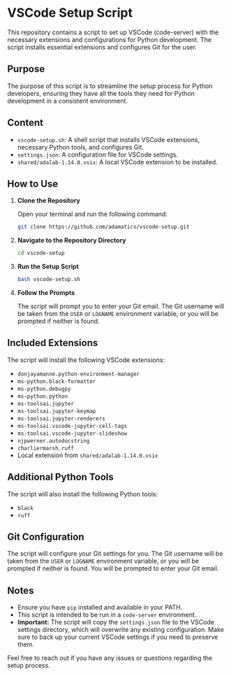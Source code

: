 # VSCode Setup Script

This repository contains a script to set up VSCode (code-server) with the necessary extensions and configurations for Python development. The script installs essential extensions and configures Git for the user.

## Purpose

The purpose of this script is to streamline the setup process for Python developers, ensuring they have all the tools they need for Python development in a consistent environment.

## Content

- `vscode-setup.sh`: A shell script that installs VSCode extensions, necessary Python tools, and configures Git.
- `settings.json`: A configuration file for VSCode settings.
- `shared/adalab-1.14.0.vsix`: A local VSCode extension to be installed.

## How to Use

1. **Clone the Repository**

    Open your terminal and run the following command:
    ```sh
    git clone https://github.com/adamatics/vscode-setup.git
    ```

2. **Navigate to the Repository Directory**

    ```sh
    cd vscode-setup
    ```

3. **Run the Setup Script**

    ```sh
    bash vscode-setup.sh
    ```

4. **Follow the Prompts**

    The script will prompt you to enter your Git email. The Git username will be taken from the `USER` or `LOGNAME` environment variable, or you will be prompted if neither is found.

## Included Extensions

The script will install the following VSCode extensions:
- `donjayamanne.python-environment-manager`
- `ms-python.black-formatter`
- `ms-python.debugpy`
- `ms-python.python`
- `ms-toolsai.jupyter`
- `ms-toolsai.jupyter-keymap`
- `ms-toolsai.jupyter-renderers`
- `ms-toolsai.vscode-jupyter-cell-tags`
- `ms-toolsai.vscode-jupyter-slideshow`
- `njpwerner.autodocstring`
- `charliermarsh.ruff`
- Local extension from `shared/adalab-1.14.0.vsix`

## Additional Python Tools

The script will also install the following Python tools:
- `black`
- `ruff`

## Git Configuration

The script will configure your Git settings for you. The Git username will be taken from the `USER` or `LOGNAME` environment variable, or you will be prompted if neither is found. You will be prompted to enter your Git email.

## Notes

- Ensure you have `pip` installed and available in your PATH.
- This script is intended to be run in a `code-server` environment.
- **Important:** The script will copy the `settings.json` file to the VSCode settings directory, which will overwrite any existing configuration. Make sure to back up your current VSCode settings if you need to preserve them.

Feel free to reach out if you have any issues or questions regarding the setup process.
